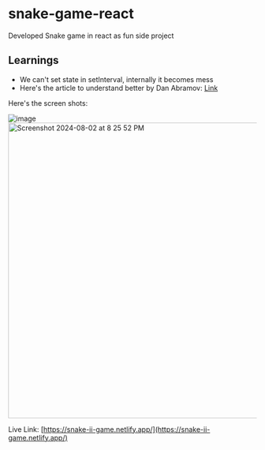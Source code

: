 # snake-game-react

Developed Snake game in react as fun side project

## Learnings
- We can't set state in setInterval, internally it becomes mess
- Here's the article to understand better by Dan Abramov: [Link](https://overreacted.io/making-setinterval-declarative-with-react-hooks/)


Here's the screen shots:

![image](https://github.com/user-attachments/assets/316d12e4-7153-449a-9ebd-f1249f4af2da)
<img width="599" alt="Screenshot 2024-08-02 at 8 25 52 PM" src="https://github.com/user-attachments/assets/5a039975-cc57-4f5c-8285-4286bac0f549">

Live Link: [https://snake-ii-game.netlify.app/](https://snake-ii-game.netlify.app/)
